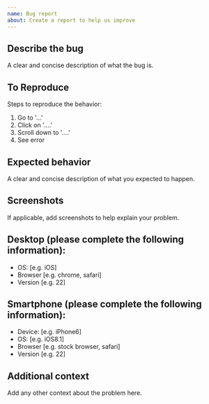 ```yaml
---
name: Bug report
about: Create a report to help us improve
---
```


## Describe the bug

A clear and concise description of what the bug is.

## To Reproduce

Steps to reproduce the behavior:

1.  Go to '...'
2.  Click on '....'
3.  Scroll down to '....'
4.  See error

## Expected behavior

A clear and concise description of what you expected to happen.

## Screenshots

If applicable, add screenshots to help explain your problem.

## Desktop (please complete the following information):

* OS: [e.g. iOS]
* Browser [e.g. chrome, safari]
* Version [e.g. 22]

## Smartphone (please complete the following information):

* Device: [e.g. iPhone6]
* OS: [e.g. iOS8.1]
* Browser [e.g. stock browser, safari]
* Version [e.g. 22]

## Additional context

Add any other context about the problem here.
